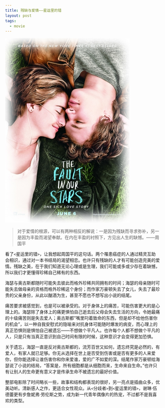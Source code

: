 ```yaml
---
title: 残缺与爱情——星运里的错
layout: post
tags:
  - movie
---
```

![](/pic/2014/9-19/2/1.jpg)

>对于爱情的根源，可以有两种相反的解说：一是因为残缺而寻求弥补，另一是因为丰盈而渴望奉献。在内在丰盈的衬照下，方见出人生的缺憾。——周国平

看了`<`星运里的错`>`，让我想起周国平的这句话。两个罹患癌症的人通过精灵互助会相识，通过对一本书结局的渴望相恋。也许只有残缺的人才有可能创造完美的爱情。残缺之美，在于我们知道无论心理或是生理，我们可能或多或少存在着缺憾，所以我们才更懂得珍稀自己稀有的东西。

海瑟与奥古斯都随时可能失去彼此而格外珍稀共同拥有的时间；海瑟的母亲随时可能失去做母亲的资格而格外珍稀这个身份；而作家万豪顿失去了女儿，失去了最珍贵的父亲身份，从此以酗酒为生，甚至不愿也不想写出小说的结尾。

痛苦要求被感觉到，也是可以被承受的。对于身体上的痛苦，可能伤害更大的是心理上的。海瑟除了身体上的痛更惧怕自己逝去后父母会失去生活的方向，令她最痛的十级痛苦则是失去爱人；奥古斯都”嘴里叼着致命的东西，但是却不给他伤害你的机会”，以一种自我安慰式的隐喻来对抗身体可能随时爆发的病变，而心理上的真正恐惧则是惧怕自己被遗忘——不想做个平凡人。也许每个人都不想做个平凡的人，只是只有当真正意识到自己时间有限的时候，这种意识才会变得更加恐惧。

关于遗忘，海瑟一直是反对奥古斯都的，流芳百世又如何，遗忘终究是必然的，有爱人，有家人就已足够。你无从选择在世上是否受到伤害或是否有更多的人来爱你，但你能选择让谁伤害你和你来爱谁，爱的广不如爱的深。结尾作家万豪顿给海瑟说了小说的结局，“答案是，所有细胞都是从细胞而来，生命来自生命。”也许只有让别人的生命更有意义才是传承生命不被遗忘的最好价值。

整部电影除了时间略长一些，故事和结构都表现的很好，另一亮点是插曲众多，优美动听。清新感人之作，更适合女性观众。从`<`分歧者`>`到`<`星运里的错`>`，谢琳·伍德蕾更有步詹妮弗·劳伦斯之势，成为新一代青年偶像片的热宠，不过都不是我喜欢的类型。



